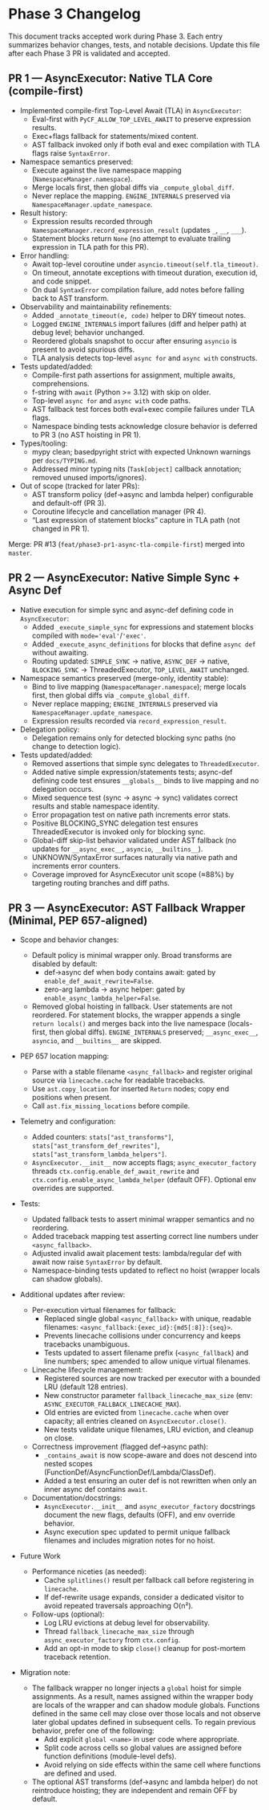 # Phase 3 Changelog

This document tracks accepted work during Phase 3. Each entry summarizes behavior changes, tests, and
notable decisions. Update this file after each Phase 3 PR is validated and accepted.

## PR 1 — AsyncExecutor: Native TLA Core (compile-first)

- Implemented compile-first Top-Level Await (TLA) in `AsyncExecutor`:
  - Eval-first with `PyCF_ALLOW_TOP_LEVEL_AWAIT` to preserve expression results.
  - Exec+flags fallback for statements/mixed content.
  - AST fallback invoked only if both eval and exec compilation with TLA flags raise `SyntaxError`.
- Namespace semantics preserved:
  - Execute against the live namespace mapping (`NamespaceManager.namespace`).
  - Merge locals first, then global diffs via `_compute_global_diff`.
  - Never replace the mapping. `ENGINE_INTERNALS` preserved via `NamespaceManager.update_namespace`.
- Result history:
  - Expression results recorded through `NamespaceManager.record_expression_result` (updates `_`, `__`, `___`).
  - Statement blocks return `None` (no attempt to evaluate trailing expression in TLA path for this PR).
- Error handling:
  - Await top-level coroutine under `asyncio.timeout(self.tla_timeout)`.
  - On timeout, annotate exceptions with timeout duration, execution id, and code snippet.
  - On dual `SyntaxError` compilation failure, add notes before falling back to AST transform.
- Observability and maintainability refinements:
  - Added `_annotate_timeout(e, code)` helper to DRY timeout notes.
  - Logged `ENGINE_INTERNALS` import failures (diff and helper path) at debug level; behavior unchanged.
  - Reordered globals snapshot to occur after ensuring `asyncio` is present to avoid spurious diffs.
  - TLA analysis detects top-level `async for` and `async with` constructs.
- Tests updated/added:
  - Compile-first path assertions for assignment, multiple awaits, comprehensions.
  - f-string with `await` (Python >= 3.12) with skip on older.
  - Top-level `async for` and `async with` code paths.
  - AST fallback test forces both eval+exec compile failures under TLA flags.
  - Namespace binding tests acknowledge closure behavior is deferred to PR 3 (no AST hoisting in PR 1).
- Types/tooling:
  - mypy clean; basedpyright strict with expected Unknown warnings per `docs/TYPING.md`.
  - Addressed minor typing nits (`Task[object]` callback annotation; removed unused imports/ignores).
- Out of scope (tracked for later PRs):
  - AST transform policy (def→async and lambda helper) configurable and default-off (PR 3).
  - Coroutine lifecycle and cancellation manager (PR 4).
  - “Last expression of statement blocks” capture in TLA path (not changed in PR 1).

Merge: PR #13 (`feat/phase3-pr1-async-tla-compile-first`) merged into `master`.

## PR 2 — AsyncExecutor: Native Simple Sync + Async Def

- Native execution for simple sync and async-def defining code in `AsyncExecutor`:
  - Added `_execute_simple_sync` for expressions and statement blocks compiled with `mode='eval'`/`'exec'`.
  - Added `_execute_async_definitions` for blocks that define `async def` without awaiting.
  - Routing updated: `SIMPLE_SYNC` → native, `ASYNC_DEF` → native, `BLOCKING_SYNC` → ThreadedExecutor, `TOP_LEVEL_AWAIT` unchanged.
- Namespace semantics preserved (merge-only, identity stable):
  - Bind to live mapping (`NamespaceManager.namespace`); merge locals first, then global diffs via `_compute_global_diff`.
  - Never replace mapping; `ENGINE_INTERNALS` preserved via `NamespaceManager.update_namespace`.
  - Expression results recorded via `record_expression_result`.
- Delegation policy:
  - Delegation remains only for detected blocking sync paths (no change to detection logic).
- Tests updated/added:
  - Removed assertions that simple sync delegates to `ThreadedExecutor`.
  - Added native simple expression/statements tests; async-def defining code test ensures `__globals__` binds to live mapping and no delegation occurs.
  - Mixed sequence test (sync → async → sync) validates correct results and stable namespace identity.
  - Error propagation test on native path increments error stats.
  - Positive BLOCKING_SYNC delegation test ensures ThreadedExecutor is invoked only for blocking sync.
  - Global-diff skip-list behavior validated under AST fallback (no updates for `__async_exec__`, `asyncio`, `__builtins__`).
  - UNKNOWN/SyntaxError surfaces naturally via native path and increments error counters.
  - Coverage improved for AsyncExecutor unit scope (≈88%) by targeting routing branches and diff paths.

## PR 3 — AsyncExecutor: AST Fallback Wrapper (Minimal, PEP 657-aligned)

- Scope and behavior changes:
  - Default policy is minimal wrapper only. Broad transforms are disabled by default:
    - def→async def when body contains await: gated by `enable_def_await_rewrite=False`.
    - zero-arg lambda → async helper: gated by `enable_async_lambda_helper=False`.
  - Removed global hoisting in fallback. User statements are not reordered. For statement blocks, the wrapper appends a single `return locals()` and merges back into the live namespace (locals-first, then global diffs). `ENGINE_INTERNALS` preserved; `__async_exec__`, `asyncio`, and `__builtins__` are skipped.
- PEP 657 location mapping:
  - Parse with a stable filename `<async_fallback>` and register original source via `linecache.cache` for readable tracebacks.
  - Use `ast.copy_location` for inserted `Return` nodes; copy end positions when present.
  - Call `ast.fix_missing_locations` before compile.
- Telemetry and configuration:
  - Added counters: `stats["ast_transforms"]`, `stats["ast_transform_def_rewrites"]`, `stats["ast_transform_lambda_helpers"]`.
  - `AsyncExecutor.__init__` now accepts flags; `async_executor_factory` threads `ctx.config.enable_def_await_rewrite` and `ctx.config.enable_async_lambda_helper` (default OFF). Optional env overrides are supported.
- Tests:
  - Updated fallback tests to assert minimal wrapper semantics and no reordering.
  - Added traceback mapping test asserting correct line numbers under `<async_fallback>`.
  - Adjusted invalid await placement tests: lambda/regular def with await now raise `SyntaxError` by default.
  - Namespace-binding tests updated to reflect no hoist (wrapper locals can shadow globals).

- Additional updates after review:
  - Per-execution virtual filenames for fallback:
    - Replaced single global `<async_fallback>` with unique, readable filenames: `<async_fallback:{exec_id}:{md5[:8]}:{seq}>`.
    - Prevents linecache collisions under concurrency and keeps tracebacks unambiguous.
    - Tests updated to assert filename prefix (`<async_fallback`) and line numbers; spec amended to allow unique virtual filenames.
  - Linecache lifecycle management:
    - Registered sources are now tracked per executor with a bounded LRU (default 128 entries).
    - New constructor parameter `fallback_linecache_max_size` (env: `ASYNC_EXECUTOR_FALLBACK_LINECACHE_MAX`).
    - Old entries are evicted from `linecache.cache` when over capacity; all entries cleaned on `AsyncExecutor.close()`.
    - New tests validate unique filenames, LRU eviction, and cleanup on close.
  - Correctness improvement (flagged def→async path):
    - `_contains_await` is now scope-aware and does not descend into nested scopes (FunctionDef/AsyncFunctionDef/Lambda/ClassDef).
    - Added a test ensuring an outer def is not rewritten when only an inner async def contains `await`.
  - Documentation/docstrings:
    - `AsyncExecutor.__init__` and `async_executor_factory` docstrings document the new flags, defaults (OFF), and env override behavior.
    - Async execution spec updated to permit unique fallback filenames and includes migration notes for no hoist.

- Future Work
  - Performance niceties (as needed):
    - Cache `splitlines()` result per fallback call before registering in `linecache`.
    - If def-rewrite usage expands, consider a dedicated visitor to avoid repeated traversals approaching O(n²).
  - Follow-ups (optional):
    - Log LRU evictions at debug level for observability.
    - Thread `fallback_linecache_max_size` through `async_executor_factory` from `ctx.config`.
    - Add an opt-in mode to skip `close()` cleanup for post-mortem traceback retention.

- Migration note:
  - The fallback wrapper no longer injects a `global` hoist for simple assignments. As a result, names
    assigned within the wrapper body are locals of the wrapper and can shadow module globals. Functions
    defined in the same cell may close over those locals and not observe later global updates defined in
    subsequent cells. To regain previous behavior, prefer one of the following:
    - Add explicit `global <name>` in user code where appropriate.
    - Split code across cells so global values are assigned before function definitions (module-level defs).
    - Avoid relying on side effects within the same cell where functions are defined and used.
  - The optional AST transforms (def→async and lambda helper) do not reintroduce hoisting; they are
    independent and remain OFF by default.
